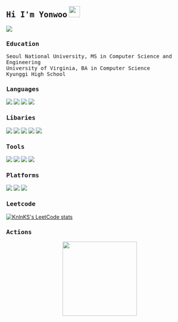 ## <samp>Hi I'm Yonwoo</samp> <img src="https://raw.githubusercontent.com/MartinHeinz/MartinHeinz/master/wave.gif" width="30px">
![](https://komarev.com/ghpvc/?username=yc4ny&color=brightgreen&style=for-the-badge)
 
### <samp>Education</samp>
<!-- <div class = "container">
    <img src="imgs/snu.jpg" alt="SNU" style="width:100px;height:100px">
    <img src="imgs/uva.jpg" alt="UVA" style="width:95px;height:95px">
    <img src="imgs/kyunggi.jpg" alt="Kyunggi" style="width:103px;height:103px">
    <img src="imgs/bsb.jpg" alt="BSB" style="width:95px;height:95px">
</div> -->

<p align="left">
  <samp>
Seoul National University, MS in Computer Science and Engineering <br/>
University of Virginia,    BA in Computer Science<br/>
Kyunggi High School<br/>
  </samp>

### <samp>Languages</samp>
![](https://img.shields.io/badge/Python-informational?style=flat&logo=python&logoColor=white&color=3776AB)
 <img src="https://img.shields.io/badge/C++-00599C?style=flat-square&logo=C%2B%2B&logoColor=white"/>
![](https://img.shields.io/badge/Java-informational?style=flat&logo=joplin&logoColor=white&color=F09820)
![](https://img.shields.io/badge/Matlab-informational?style=flat&logo=monster&logoColor=white&color=0052CC)

### <samp>Libaries</samp>
![](https://img.shields.io/badge/Pytorch-informational?style=flat&logo=pytorch&logoColor=white&color=EE4C2C)
![](https://img.shields.io/badge/Tensorflow-informational?style=flat&logo=tensorflow&logoColor=white&color=FF6F00)
![](https://img.shields.io/badge/OpenCV-informational?style=flat&logo=opencv&logoColor=white&color=5C3EE8)
![](https://img.shields.io/badge/OpenGL-informational?style=flat&logo=opengl&logoColor=white&color=5586A4)
![](https://img.shields.io/badge/Numpy-informational?style=flat&logo=numpy&logoColor=white&color=013243)

### <samp>Tools</samp>
![](https://img.shields.io/badge/Docker-informational?style=flat&logo=docker&logoColor=white&color=2496ED)
![](https://img.shields.io/badge/Git-informational?style=flat&logo=git&logoColor=white&color=F05032)
![](https://img.shields.io/badge/Anaconda-informational?style=flat&logo=anaconda&logoColor=white&color=44A833)
![](https://img.shields.io/badge/Jupyter-informational?style=flat&logo=jupyter&logoColor=white&color=F37626)

### <samp>Platforms</samp>
![](https://img.shields.io/badge/Linux-informational?style=flat&logo=linux&logoColor=white&color=FCC624)
![](https://img.shields.io/badge/Ubuntu-informational?style=flat&logo=ubuntu&logoColor=white&color=F37626)
![](https://img.shields.io/badge/MacOS-informational?style=flat&logo=macos&logoColor=white&color=000000)

### <samp>Leetcode</samp> 
[![KnlnKS's LeetCode stats](https://leetcode-stats-six.vercel.app/?username=yhugestar)](https://github.com/KnlnKS/leetcode-stats)
	
### <samp>Actions</samp>
<div align="center">
    <img height="200px" src="https://github-readme-streak-stats.herokuapp.com/?user=yc4ny"/>
</div>
